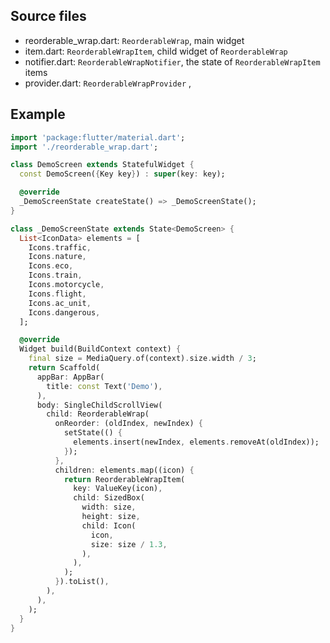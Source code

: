 
## Source files

+ reorderable_wrap.dart: `ReorderableWrap`, main widget
+ item.dart: `ReorderableWrapItem`, child widget of `ReorderableWrap`
+ notifier.dart: `ReorderableWrapNotifier`, the state of  `ReorderableWrapItem` items
+ provider.dart: `ReorderableWrapProvider` , 


## Example

```dart
import 'package:flutter/material.dart';
import './reorderable_wrap.dart';

class DemoScreen extends StatefulWidget {
  const DemoScreen({Key key}) : super(key: key);

  @override
  _DemoScreenState createState() => _DemoScreenState();
}

class _DemoScreenState extends State<DemoScreen> {
  List<IconData> elements = [
    Icons.traffic,
    Icons.nature,
    Icons.eco,
    Icons.train,
    Icons.motorcycle,
    Icons.flight,
    Icons.ac_unit,
    Icons.dangerous,
  ];

  @override
  Widget build(BuildContext context) {
    final size = MediaQuery.of(context).size.width / 3;
    return Scaffold(
      appBar: AppBar(
        title: const Text('Demo'),
      ),
      body: SingleChildScrollView(
        child: ReorderableWrap(
          onReorder: (oldIndex, newIndex) {
            setState(() {
              elements.insert(newIndex, elements.removeAt(oldIndex));
            });
          },
          children: elements.map((icon) {
            return ReorderableWrapItem(
              key: ValueKey(icon),
              child: SizedBox(
                width: size,
                height: size,
                child: Icon(
                  icon,
                  size: size / 1.3,
                ),
              ),
            );
          }).toList(),
        ),
      ),
    );
  }
}

```